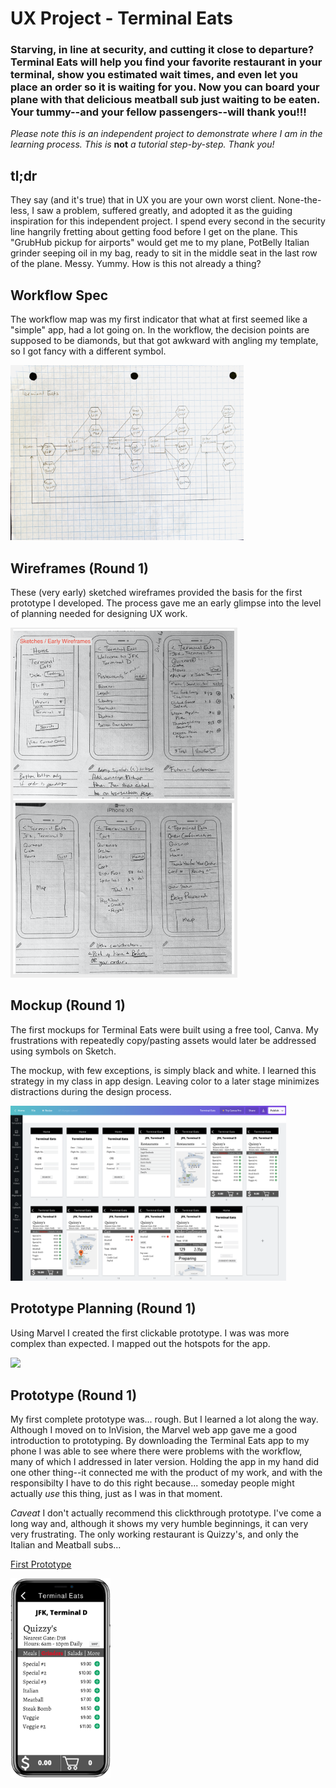 # UX Project - Terminal Eats

### Starving, in line at security, and cutting it close to departure? Terminal Eats will help you find your favorite restaurant in your terminal, show you estimated wait times, and even let you place an order so it is waiting for you. Now you can board your plane with that delicious meatball sub just waiting to be eaten. Your tummy--and your fellow passengers--will thank you!!!

*Please note this is an independent project to demonstrate where I am in the learning process. This is* **not** *a tutorial step-by-step. Thank you!*
<!--
## Contents

* #### [ tl;dr ](#tldr)
* #### [ Workflow Spec ](#wfs)
* #### [ Wireframes (Round 1)](#wf1)
* #### [ Mockup (Round 1) ](#mu1)
* #### [ Prototype Planning (Round 1)](#ptp1)
* * #### [ Prototype (Round 1)](#pt1)
* </-->
<a name="tldr"></a>
## tl;dr

They say (and it's true) that in UX you are your own worst client. None-the-less, I saw a problem, suffered greatly, and adopted it as the guiding inspiration for this independent project. I spend every second in the security line hangrily fretting about getting food before I get on the plane. This "GrubHub pickup for airports" would get me to my plane, PotBelly Italian grinder seeping oil in my bag, ready to sit in the middle seat in the last row of the plane. Messy. Yummy. How is this not already a thing?

<a name="wfs"></a>
## Workflow Spec

The workflow map was my first indicator that what at first seemed like a "simple" app, had a lot going on. In the workflow, the decision points are supposed to be diamonds, but that got awkward with angling my template, so I got fancy with a different symbol.

<img src="images/workflow.jpg" height="280">

<a name="wf1"></a>
## Wireframes (Round 1)
These (very early) sketched wireframes provided the basis for the first prototype I developed. The process gave me an early glimpse into the level of planning needed for designing UX work.

<!-- Add link to larger version of image -->
<img src="images/te_sketches.png" height="560">

<a name="mu1"></a>
## Mockup (Round 1)
The first mockups for Terminal Eats were built using a free tool, Canva. My frustrations with repeatedly copy/pasting assets would later be addressed using symbols on Sketch.

The mockup, with few exceptions, is simply black and white. I learned this strategy in my <!-- add class name and details -->class in app design. Leaving color to a later stage minimizes distractions during the design process.

<img src="images/te-mockup-canva.png" height="280">

<a name="ptp1"></a>
## Prototype Planning (Round 1)

Using Marvel I created the first clickable  prototype. I was was more complex than expected. I mapped out the hotspots for the app.

<img src="images/canva-prototype-map.jpg" height="280">

<a name="pt1"></a>
## Prototype (Round 1)

My first complete prototype was... rough. But I learned a lot along the way. Although I moved on to InVision, the Marvel web app gave me a good introduction to prototyping. By downloading the Terminal Eats app to my phone I was able to see where there were problems with the workflow, many of which I addressed in later version. Holding the app in my hand did one other thing--it connected me with the product of my work, and with the responsibilty I have to do this right because... someday people might actually *use* this thing, just as I was in that moment.

*Caveat*
I don't actually recommend this clickthrough prototype. I've come a long way and, although it shows my very humble beginnings, it can very very frustrating. The only working restaurant is Quizzy's, and only the Italian and Meatball subs...

<div "style">
<a href="https://marvelapp.com/22c4fieg/screen/68000084" target="_blank">First Prototype

<img src="images/te_prototype.png" height="320"></a>
</div>
